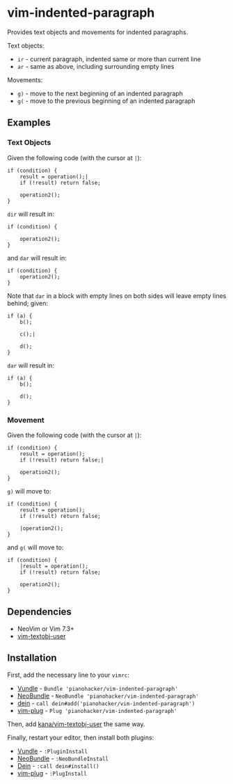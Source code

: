 # vim-indented-paragraph

Provides text objects and movements for indented paragraphs.

Text objects:

* `ir` - current paragraph, indented same or more than current line
* `ar` - same as above, including surrounding empty lines

Movements:

* `g)` - move to the next beginning of an indented paragraph
* `g(` - move to the previous beginning of an indented paragraph

## Examples

### Text Objects

Given the following code (with the cursor at `|`):

```
if (condition) {
    result = operation();|
    if (!result) return false;

    operation2();
}
```

`dir` will result in:

```
if (condition) {

    operation2();
}
```

and `dar` will result in:

```
if (condition) {
    operation2();
}
```

Note that `dar` in a block with empty lines on both sides will leave empty
lines behind; given:

```
if (a) {
    b();

    c();|

    d();
}
```

`dar` will result in:

```
if (a) {
    b();

    d();
}
```

### Movement

Given the following code (with the cursor at `|`):

```
if (condition) {
    result = operation();
    if (!result) return false;|

    operation2();
}
```

`g)` will move to:

```
if (condition) {
    result = operation();
    if (!result) return false;

    |operation2();
}
```

and `g(` will move to:

```
if (condition) {
    |result = operation();
    if (!result) return false;

    operation2();
}
```

## Dependencies

- NeoVim or Vim 7.3+
- [vim-textobj-user][vim-textobj-user]

## Installation

First, add the necessary line to your `vimrc`:

- [Vundle][vundle] - `Bundle 'pianohacker/vim-indented-paragraph'`
- [NeoBundle][neobundle] - `NeoBundle 'pianohacker/vim-indented-paragraph'`
- [dein][dein] - `call dein#add('pianohacker/vim-indented-paragraph')`
- [vim-plug][vim-plug] - `Plug 'pianohacker/vim-indented-paragraph'`

Then, add [kana/vim-textobj-user][vim-textobj-user] the same way.

Finally, restart your editor, then install both plugins:

- [Vundle][vundle] - `:PluginInstall`
- [NeoBundle][neobundle] - `:NeoBundleInstall`
- [Dein][dein] - `:call dein#install()`
- [vim-plug][vim-plug] - `:PlugInstall`

[vundle]: https://github.com/VundleVim/Vundle.vim
[neobundle]: https://github.com/Shougo/neobundle.vim
[dein]: https://github.com/Shougo/dein.vim
[vim-plug]: https://github.com/junegunn/vim-plug
[vim-textobj-user]: https://github.com/kana/vim-textobj-user
